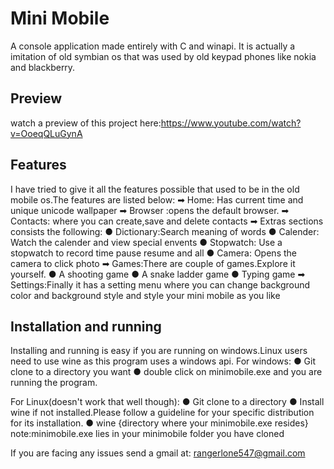 

# Mini Mobile

A console application made entirely with C and winapi.
It is actually a imitation of old symbian os that was used by old keypad phones like nokia and blackberry.

## Preview
watch a preview of this project here:https://www.youtube.com/watch?v=OoeqQLuGynA


## Features
I have tried to give it all the features possible that used to be in the old mobile os.The features are listed below:
➡ Home: Has current time and unique unicode wallpaper
➡ Browser :opens the default browser.
➡ Contacts: where you can create,save and delete contacts
➡ Extras sections consists the following:
   ● Dictionary:Search meaning of words
   ● Calender: Watch the calender and view special envents
   ● Stopwatch: Use a stopwatch to record time pause resume and all
   ● Camera: Opens the camera to click photo
➡ Games:There are couple of games.Explore it yourself.
   ● A shooting game
   ● A snake ladder game
   ● Typing game
➡ Settings:Finally it has a setting menu where you can change background color and background style and   style your mini mobile as you like





## Installation and running
Installing and running is easy if you are running on windows.Linux users need to use wine as this program uses a windows api.
For windows:
● Git clone to a directory you want
● double click on minimobile.exe and you are running the program.

For Linux(doesn't work that well though):
● Git clone to a directory
● Install wine if not installed.Please follow a guideline for your specific distribution for its installation.
● wine {directory where your minimobile.exe resides}
note:minimobile.exe lies in your minimobile folder you have cloned

If you are facing any issues send a gmail at:
rangerlone547@gmail.com